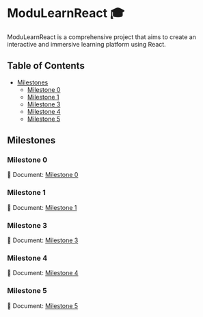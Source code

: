 # ModuLearnReact 🎓

ModuLearnReact is a comprehensive project that aims to create an interactive and immersive learning platform using React.

## Table of Contents

- [Milestones](#milestones)
  - [Milestone 0](#milestone-0)
  - [Milestone 1](#milestone-1)
  - [Milestone 3](#milestone-3)
  - [Milestone 4](#milestone-4)
  - [Milestone 5](#milestone-5)

## Milestones

### Milestone 0

📄 Document: [Milestone 0](https://docs.google.com/document/d/1V0IPSCHPUY6M7jv-Gr5E94YYWASuMN5kp_1Jegh7iYE/edit?usp=sharing)

### Milestone 1

📄 Document: [Milestone 1](https://docs.google.com/document/d/1Z7hhcQ6ighgQWMYiEpStS1zHWMthEm-k4E-CzqFtVEM/edit?usp=sharing)

### Milestone 3

📄 Document: [Milestone 3](https://docs.google.com/document/d/1745EJ3vBer1D_LhXtKHa8oYe_QJ3ZIrC/edit?usp=sharing&ouid=104540418355024114887&rtpof=true&sd=true)

### Milestone 4

📄 Document: [Milestone 4](https://docs.google.com/document/d/19xdCTZbioOqfG9-WyDElSEbqscBd3XxV/edit?usp=sharing&ouid=104540418355024114887&rtpof=true&sd=true)

### Milestone 5

📄 Document: [Milestone 5](https://docs.google.com/document/d/16XoizEdAe2VB5l2sbj6wavQmLzDBlme9/edit?usp=sharing&ouid=104540418355024114887&rtpof=true&sd=true)
